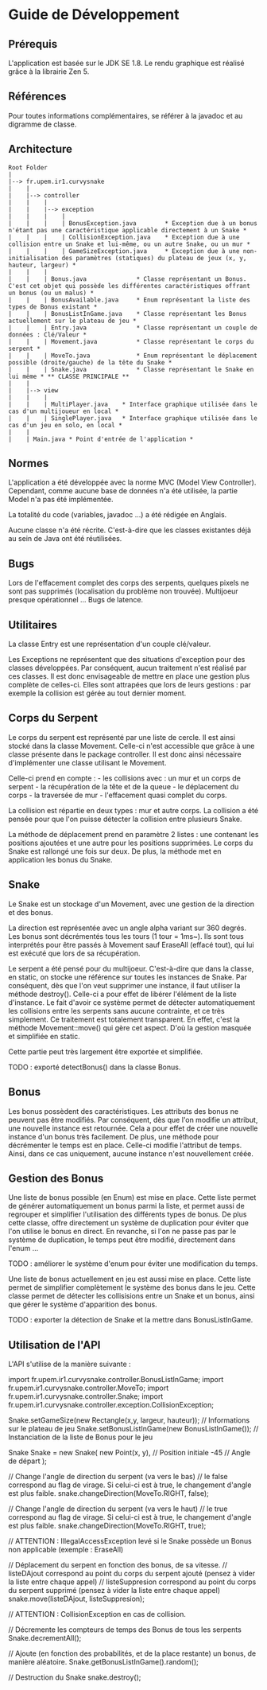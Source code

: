 ﻿# Guide de Développement

## Prérequis
L'application est basée sur le JDK SE 1.8.
Le rendu graphique est réalisé grâce à la librairie Zen 5.


## Références
Pour toutes informations complémentaires, se référer à la javadoc et au digramme de classe.


## Architecture

	Root Folder
	|
	|--> fr.upem.ir1.curvysnake
	|    |
	|    |--> controller
	|    |    |
	|    |    |--> exception
	|    |    |    |
	|    |    |    | BonusException.java 		* Exception due à un bonus n'étant pas une caractéristique applicable directement à un Snake *
	|    |    |    | CollisionException.java    * Exception due à une collision entre un Snake et lui-même, ou un autre Snake, ou un mur *
	|    |    |    | GameSizeException.java 	* Exception due à une non-initialisation des paramètres (statiques) du plateau de jeux (x, y, hauteur, largeur) *
	|    |    |
	|    |    | Bonus.java 				* Classe représentant un Bonus. C'est cet objet qui possède les différentes caractéristiques offrant un bonus (ou un malus) *
	|    |    | BonusAvailable.java 	* Enum représentant la liste des types de Bonus existant *
	|    |    | BonusListInGame.java 	* Classe représentant les Bonus actuellement sur le plateau de jeu *
	|    |    | Entry.java 				* Classe représentant un couple de données : Clé/Valeur *
	|    |    | Movement.java 			* Classe représentant le corps du serpent *
	|    |    | MoveTo.java 			* Enum représentant le déplacement possible (droite/gauche) de la tête du Snake *
	|    |    | Snake.java 				* Classe représentant le Snake en lui même * ** CLASSE PRINCIPALE **
	|    |
	|    |--> view
	|    |    |
	|    |    | MultiPlayer.java 	* Interface graphique utilisée dans le cas d'un multijoueur en local *
	|    |    | SinglePlayer.java 	* Interface graphique utilisée dans le cas d'un jeu en solo, en local *
	|    |
	|    | Main.java * Point d'entrée de l'application *



## Normes
L'application a été développée avec la norme MVC (Model View Controller). Cependant, comme aucune base de données n'a été utilisée, la partie Model n'a pas été implémentée.

La totalité du code (variables, javadoc ...) a été rédigée en Anglais.

Aucune classe n'a été récrite. C'est-à-dire que les classes existantes déjà au sein de Java ont été réutilisées.



## Bugs
Lors de l'effacement complet des corps des serpents, quelques pixels ne sont pas supprimés (localisation du problème non trouvée).
Multijoeur presque opérationnel ...
Bugs de latence.



## Utilitaires
La classe Entry est une représentation d'un couple clé/valeur.

Les Exceptions ne représentent que des situations d'exception pour des classes développées. Par conséquent, aucun traitement n'est réalisé par ces classes. Il est donc envisageable de mettre en place une gestion plus complète de celles-ci.
Elles sont attrapées que lors de leurs gestions : par exemple la collision est gérée au tout dernier moment.




## Corps du Serpent
Le corps du serpent est représenté par une liste de cercle. Il est ainsi stocké dans la classe Movement. Celle-ci n'est accessible que grâce à une classe présente dans le package controller. Il est donc ainsi nécessaire d'implémenter une classe utilisant le Movement.

Celle-ci prend en compte :
	- les collisions avec : un mur et un corps de serpent
	- la récupération de la tête et de la queue
	- le déplacement du corps
	- la traversée de mur
	- l'effacement quasi complet du corps.

La collision est répartie en deux types : mur et autre corps. La collision a été pensée pour que l'on puisse détecter la collision entre plusieurs Snake.

La méthode de déplacement prend en paramètre 2 listes : une contenant les positions ajoutées et une autre pour les positions supprimées.
Le corps du Snake est rallongé une fois sur deux. De plus, la méthode met en application les bonus du Snake.




## Snake
Le Snake est un stockage d'un Movement, avec une gestion de la direction et des bonus.

La direction est représentée avec un angle alpha variant sur 360 degrés.
Les bonus sont décrémentés tous les tours (1 tour = 1ms~). Ils sont tous interprétés pour être passés à Movement sauf EraseAll (effacé tout), qui lui est exécuté que lors de sa récupération.


Le serpent a été pensé pour du multijoeur. C'est-à-dire que dans la classe, en static, on stocke une référence sur toutes les instances de Snake. Par conséquent, dès que l'on veut supprimer une instance, il faut utiliser la méthode destroy(). Celle-ci a pour effet de libérer l'élément de la liste d'instance.
Le fait d'avoir ce système permet de détecter automatiquement les collisions entre les serpents sans aucune contrainte, et ce très simplement. Ce traitement est totalement transparent. En effet, c'est la méthode Movement::move() qui gère cet aspect. D'où la gestion masquée et simplifiée en static.

Cette partie peut très largement être exportée et simplifiée.

TODO : exporté detectBonus() dans la classe Bonus.




## Bonus
Les bonus possèdent des caractéristiques. Les attributs des bonus ne peuvent pas être modifiés. Par conséquent, dès que l'on modifie un attribut, une nouvelle instance est retournée. Cela a pour effet de créer une nouvelle instance d'un bonus très facilement. De plus, une méthode pour décrémenter le temps est en place. Celle-ci modifie l'attribut de temps. Ainsi, dans ce cas uniquement, aucune instance n'est nouvellement créée.




## Gestion des Bonus
Une liste de bonus possible (en Enum) est mise en place. Cette liste permet de générer automatiquement un bonus parmi la liste, et permet aussi de regrouper et simplifier l'utilisation des différents types de bonus. De plus cette classe, offre directement un système de duplication pour éviter que l'on utilise le bonus en direct.
En revanche, si l'on ne passe pas par le système de duplication, le temps peut être modifié, directement dans l'enum ...

TODO : améliorer le système d'enum pour éviter une modification du temps.

Une liste de bonus actuellement en jeu est aussi mise en place. Cette liste permet de simplifier complètement le système des bonus dans le jeu. Cette classe permet de détecter les collisisions entre un Snake et un bonus, ainsi que gérer le système d'apparition des bonus.

TODO : exporter la détection de Snake et la mettre dans BonusListInGame.


## Utilisation de l'API
L'API s'utilise de la manière suivante :



import fr.upem.ir1.curvysnake.controller.BonusListInGame;
import fr.upem.ir1.curvysnake.controller.MoveTo;
import fr.upem.ir1.curvysnake.controller.Snake;
import fr.upem.ir1.curvysnake.controller.exception.CollisionException;




Snake.setGameSize(new Rectangle(x,y, largeur, hauteur));	// Informations sur le plateau de jeu
Snake.setBonusListInGame(new BonusListInGame());				// Instanciation de la liste de Bonus pour le jeu



Snake Snake = new Snake(
	new Point(x, y),			// Position initiale
	-45							// Angle de départ
);



// Change l'angle de direction du serpent (va vers le bas)
// le false correspond au flag de virage. Si celui-ci est à true, le changement d'angle est plus faible.
snake.changeDirection(MoveTo.RIGHT, false);

// Change l'angle de direction du serpent (va vers le haut)
// le true correspond au flag de virage. Si celui-ci est à true, le changement d'angle est plus faible.
snake.changeDirection(MoveTo.RIGHT, true);

// ATTENTION : IllegalAccessException levé si le Snake possède un Bonus non applicable (exemple : EraseAll)



// Déplacement du serpent en fonction des bonus, de sa vitesse.
// listeDAjout correspond au point du corps du serpent ajouté (pensez à vider la liste entre chaque appel)
// listeSuppresion correspond au point du corps du serpent supprimé (pensez à vider la liste entre chaque appel)
snake.move(listeDAjout, listeSuppresion);

// ATTENTION : CollisionException en cas de collision.



// Décremente les compteurs de temps des Bonus de tous les serpents
Snake.decrementAll();



// Ajoute (en fonction des probabilités, et de la place restante) un bonus, de manière aléatoire.
Snake.getBonusListInGame().random();



// Destruction du Snake
snake.destroy();
